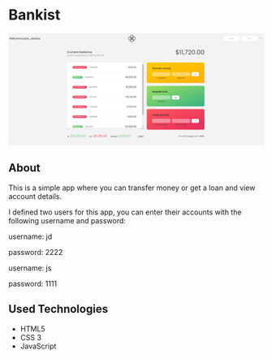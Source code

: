 # Bankist

![This is an image](https://github.com/shadmanAh/Bankist/blob/main/bankist.png)

## About
This is a simple app where you can transfer money or get a loan and view account details.

I defined two users for this app, you can enter their accounts with the following username and password:

username: jd

password: 2222

username: js

password: 1111

## Used Technologies
- HTML5
- CSS 3
- JavaScript
